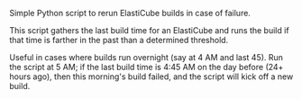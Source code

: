 Simple Python script to rerun ElastiCube builds in case of failure.

This script gathers the last build time for an ElastiCube and runs the build if that time is farther in the past than a determined threshold.

Useful in cases where builds run overnight (say at 4 AM and last 45). Run the script at 5 AM; if the last build time is 4:45 AM on the day before (24+ hours ago), then this morning's build failed, and the script will kick off a new build.
